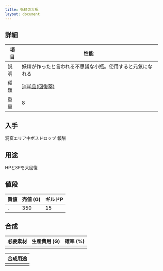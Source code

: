 ```yaml
---
title: 妖精の大瓶
layout: document
---
```

## 詳細


|項目|性能|
|---|---|
|説明|妖精が作ったと言われる不思議な小瓶。使用すると元気になれる|
|種類|[消耗品(回復薬)](消耗品(回復薬))|
|重量|8|

## 入手

洞窟エリア中ボスドロップ
報酬

## 用途

HPとSPを大回復

## 値段


|買値|売値 (G)|ギルドP|
|---|---|---|
|.|350|15|

## 合成


|必要素材|生産費用 (G)|確率 (%)|
|---|---|---|
||||


|合成用途|
|---|
||
